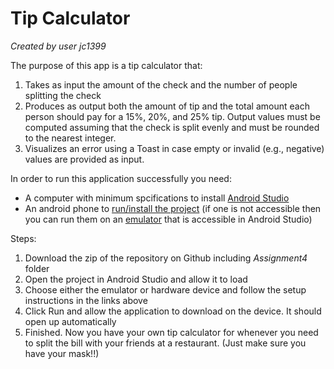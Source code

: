 # Tip Calculator
_Created by user jc1399_

The purpose of this app is a tip calculator that: 
1. Takes as input the amount of the check and the number of people splitting the check
2. Produces as output both the amount of tip and the total amount each person should pay
for a 15%, 20%, and 25% tip. Output values must be computed assuming that the check
is split evenly and must be rounded to the nearest integer.
3. Visualizes an error using a Toast in case empty or invalid (e.g., negative) values are
provided as input.

In order to run this application successfully you need:
* A computer with minimum spcifications to install [Android Studio](https://developer.android.com/studio/?gclid=Cj0KCQjwk8b7BRCaARIsAARRTL6b3e9xDOlbTFMJyImNuu1hsx08VXILK1M_RYx2oM2xL9DJ9-XDPKkaApYCEALw_wcB&gclsrc=aw.ds) 
* An android phone to [run/install the project](https://developer.android.com/studio/run/device) (if one is not accessible then you can run them on an [emulator](https://developer.android.com/studio/run/emulator) that is accessible in Android Studio)

Steps: 
1. Download the zip of the repository on Github including _Assignment4_ folder
2. Open the project in Android Studio and allow it to load
3. Choose either the emulator or hardware device and follow the setup instructions in the links above
4. Click Run and allow the application to download on the device. It should open up automatically
5. Finished. Now you have your own tip calculator for whenever you need to split the bill with your friends at a restaurant. (Just make sure you have your mask!!)